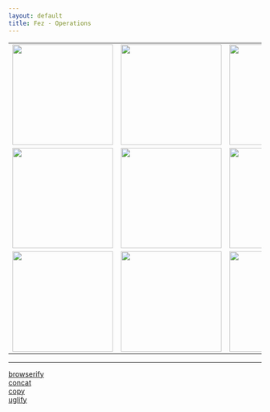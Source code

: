 ```yaml
---
layout: default
title: Fez - Operations
---
```


<table class="operations"> 
  <tr>
    <td><a href="https://github.com/isaacbw/fez-less"><img width="200" src="http://lesscss.org/images/logo.png" /></a></td>
    <td><a href="https://github.com/havvy/fez-sweet.js"><img width="200" src="http://sweetjs.org/sweetjs.png" /></a></td>
    <td><img width="200" src="http://learnboost.github.io/stylus/assets/stylus.png" /></td>
  </tr>
  <tr>
    <td><img width="200" src="http://sass-lang.com/assets/img/logo-235e394c.png" /></td>
    <td><img width="200" src="http://www.typescriptlang.org/content/images/logo_small.png" /></td>
    <td><img width="200" src="http://coffeescript.org/documentation/images/logo.png" /></td>
    <!-- <td><img width="200" src="" /></td> -->
  </tr>
  <tr>
    <td><img width="200" src="http://i.got.nothing.to/img/jshint.png" /></td>
    <td><img width="200" src="http://karma-runner.github.io/assets/img/banner.png" /></td>
    <td><img width="200" src="https://dl.dropboxusercontent.com/u/10832827/mocha.png" /></td>
  </tr>
</table>

---

[browserify](https://github.com/isaacbw/fez-browserify)  
[concat](https://github.com/isaacbw/fez-concat)  
[copy](https://github.com/isaacbw/fez-copy)  
[uglify](https://github.com/isaacbw/fez-uglify)  